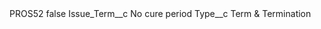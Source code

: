 <?xml version="1.0" encoding="UTF-8"?>
<CustomMetadata xmlns="http://soap.sforce.com/2006/04/metadata" xmlns:xsi="http://www.w3.org/2001/XMLSchema-instance" xmlns:xsd="http://www.w3.org/2001/XMLSchema">
    <label>PROS52</label>
    <protected>false</protected>
    <values>
        <field>Issue_Term__c</field>
        <value xsi:type="xsd:string">No cure period</value>
    </values>
    <values>
        <field>Type__c</field>
        <value xsi:type="xsd:string">Term &amp; Termination</value>
    </values>
</CustomMetadata>
